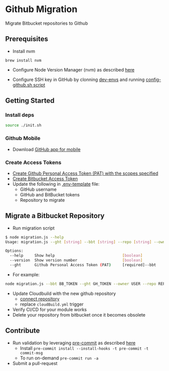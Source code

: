 # Github Migration

Migrate Bitbucket repositories to Github

## Prerequisites

- Install nvm

```shell
brew install nvm
```

- Configure Node Version Manager (nvm) as described [here](https://github.com/AI21Labs/dev-envs/blob/master/docs/nodejs-dev.md#configure-version-manager)

- Configure SSH key in GitHub by clonning [dev-envs](https://github.com/AI21Labs/dev-envs) and running
[config-github.sh script](https://github.com/AI21Labs/dev-envs#github)

## Getting Started

### Install deps

```bash
source ./init.sh
```

### Github Mobile

- Download [GitHub app for mobile](https://github.com/mobile)

### Create Access Tokens

- [Create Github Personal Access Token (PAT) with the scopes specified](https://docs.github.com/en/early-access/enterprise-importer/preparing-to-migrate-with-github-enterprise-importer/managing-access-for-github-enterprise-importer#creating-a-personal-access-token-for-github-enterprise-importer)
- [Create Bitbucket Access Token](https://confluence.atlassian.com/bitbucketserver072/personal-access-tokens-1005335924.html#:~:text=To%20generate%20a%20personal%20access,the%20users%20personal%20tokens%20page.&text=Use%20permissions%20to%20get%20the%20correct%20access%20for%20different%20users.)
- Update the following in [.env-template](./.env-template) file:
  - GitHub username
  - GitHub and BitBucket tokens
  - Repository to migrate

## Migrate a Bitbucket Repository

- Run migration script

```bash
$ node migration.js --help
Usage: migration.js --ght [string] --bbt [string] --repo [string] --owner [string]

Options:
  --help     Show help                              [boolean]
  --version  Show version number                    [boolean]
  --ght      Github Personal Access Token (PAT)     [required]--bbt      BitBucket Personal Access Token (PAT)  [required]--repo     Repository to migrate                  [required]--owner    Github username                        [required]
```
  - For example:

  ```bash
  node migration.js --bbt BB_TOKEN --ght GH_TOKEN --owner USER --repo REPO_NAME
  ```

- Update Cloudbuild with the new github repository
  - [connect repository](https://console.cloud.google.com/cloud-build/triggers;region=global?project=publishing-337912)
  - replace `cloudBuild.yml` trigger
- Verify CI/CD for your module works
- Delete your repository from bitbucket once it becomes obsolete

## Contribute

- Run validation by leveraging [pre-commit](https://pre-commit.com) as described [here](https://github.com/present-simple/template)
  - Install `pre-commit install --install-hooks -t pre-commit -t commit-msg`
  - To run on-demand `pre-commit run -a`
- Submit a pull-request
